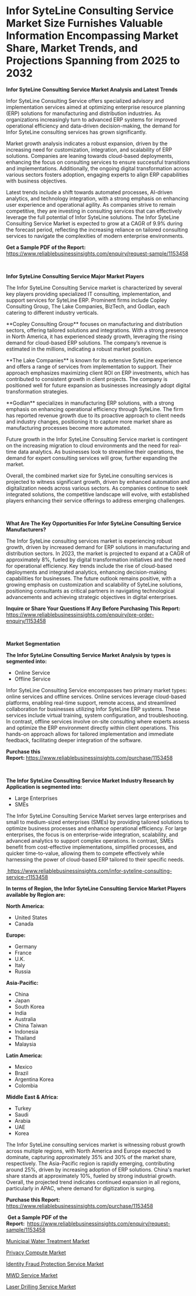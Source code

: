 <p><h1>Infor SyteLine Consulting Service Market Size Furnishes Valuable Information Encompassing Market Share, Market Trends, and Projections Spanning from 2025 to 2032</h1></p><p><strong>Infor SyteLine Consulting Service Market Analysis and Latest Trends</strong></p>
<p><p>Infor SyteLine Consulting Service offers specialized advisory and implementation services aimed at optimizing enterprise resource planning (ERP) solutions for manufacturing and distribution industries. As organizations increasingly turn to advanced ERP systems for improved operational efficiency and data-driven decision-making, the demand for Infor SyteLine consulting services has grown significantly.</p><p>Market growth analysis indicates a robust expansion, driven by the increasing need for customization, integration, and scalability of ERP solutions. Companies are leaning towards cloud-based deployments, enhancing the focus on consulting services to ensure successful transitions and implementations. Additionally, the ongoing digital transformation across various sectors fosters adoption, engaging experts to align ERP capabilities with business objectives.</p><p>Latest trends include a shift towards automated processes, AI-driven analytics, and technology integration, with a strong emphasis on enhancing user experience and operational agility. As companies strive to remain competitive, they are investing in consulting services that can effectively leverage the full potential of Infor SyteLine solutions. The Infor SyteLine Consulting Service Market is expected to grow at a CAGR of 9.9% during the forecast period, reflecting the increasing reliance on tailored consulting services to navigate the complexities of modern enterprise environments.</p></p>
<p><strong>Get a Sample PDF of the Report:&nbsp;</strong> <a href="https://www.reliablebusinessinsights.com/enquiry/request-sample/1153458?utm_campaign=2768&utm_medium=2&utm_source=Github&utm_content=ia&utm_term=11032025&utm_id=infor-syteline-consulting-service">https://www.reliablebusinessinsights.com/enquiry/request-sample/1153458</a></p>
<p>&nbsp;</p>
<p><strong>Infor SyteLine Consulting Service Major Market Players</strong></p>
<p><p>The Infor SyteLine Consulting Service market is characterized by several key players providing specialized IT consulting, implementation, and support services for SyteLine ERP. Prominent firms include Copley Consulting Group, The Lake Companies, BizTech, and Godlan, each catering to different industry verticals.</p><p>**Copley Consulting Group** focuses on manufacturing and distribution sectors, offering tailored solutions and integrations. With a strong presence in North America, it has experienced steady growth, leveraging the rising demand for cloud-based ERP solutions. The company’s revenue is estimated in the millions, indicating a robust market position.</p><p>**The Lake Companies** is known for its extensive SyteLine experience and offers a range of services from implementation to support. Their approach emphasizes maximizing client ROI on ERP investments, which has contributed to consistent growth in client projects. The company is positioned well for future expansion as businesses increasingly adopt digital transformation strategies.</p><p>**Godlan** specializes in manufacturing ERP solutions, with a strong emphasis on enhancing operational efficiency through SyteLine. The firm has reported revenue growth due to its proactive approach to client needs and industry changes, positioning it to capture more market share as manufacturing processes become more automated.</p><p>Future growth in the Infor SyteLine Consulting Service market is contingent on the increasing migration to cloud environments and the need for real-time data analytics. As businesses look to streamline their operations, the demand for expert consulting services will grow, further expanding the market.</p><p>Overall, the combined market size for SyteLine consulting services is projected to witness significant growth, driven by enhanced automation and digitalization needs across various sectors. As companies continue to seek integrated solutions, the competitive landscape will evolve, with established players enhancing their service offerings to address emerging challenges.</p></p>
<p>&nbsp;</p>
<p><strong>What Are The Key Opportunities For Infor SyteLine Consulting Service Manufacturers?</strong></p>
<p><p>The Infor SyteLine consulting services market is experiencing robust growth, driven by increased demand for ERP solutions in manufacturing and distribution sectors. In 2023, the market is projected to expand at a CAGR of approximately 8%, fueled by digital transformation initiatives and the need for operational efficiency. Key trends include the rise of cloud-based deployments and integrated analytics, enhancing decision-making capabilities for businesses. The future outlook remains positive, with a growing emphasis on customization and scalability of SyteLine solutions, positioning consultants as critical partners in navigating technological advancements and achieving strategic objectives in digital enterprises.</p></p>
<p><strong>Inquire or Share Your Questions If Any Before Purchasing This Report:</strong> <a href="https://www.reliablebusinessinsights.com/enquiry/pre-order-enquiry/1153458?utm_campaign=2768&utm_medium=2&utm_source=Github&utm_content=ia&utm_term=11032025&utm_id=infor-syteline-consulting-service">https://www.reliablebusinessinsights.com/enquiry/pre-order-enquiry/1153458</a></p>
<p>&nbsp;</p>
<p><strong>Market Segmentation</strong></p>
<p><strong>The Infor SyteLine Consulting Service Market Analysis by types is segmented into:</strong></p>
<p><ul><li>Online Service</li><li>Offline Service</li></ul></p>
<p><p>Infor SyteLine Consulting Service encompasses two primary market types: online services and offline services. Online services leverage cloud-based platforms, enabling real-time support, remote access, and streamlined collaboration for businesses utilizing Infor SyteLine ERP systems. These services include virtual training, system configuration, and troubleshooting. In contrast, offline services involve on-site consulting where experts assess and optimize the ERP environment directly within client operations. This hands-on approach allows for tailored implementation and immediate feedback, facilitating deeper integration of the software.</p></p>
<p><strong>Purchase this Report:&nbsp;</strong><a href="https://www.reliablebusinessinsights.com/purchase/1153458?utm_campaign=2768&utm_medium=2&utm_source=Github&utm_content=ia&utm_term=11032025&utm_id=infor-syteline-consulting-service">https://www.reliablebusinessinsights.com/purchase/1153458</a></p>
<p>&nbsp;</p>
<p><strong>The Infor SyteLine Consulting Service Market Industry Research by Application is segmented into:</strong></p>
<p><ul><li>Large Enterprises</li><li>SMEs</li></ul></p>
<p><p>The Infor SyteLine Consulting Service Market serves large enterprises and small to medium-sized enterprises (SMEs) by providing tailored solutions to optimize business processes and enhance operational efficiency. For large enterprises, the focus is on enterprise-wide integration, scalability, and advanced analytics to support complex operations. In contrast, SMEs benefit from cost-effective implementations, simplified processes, and quicker time-to-value, allowing them to compete effectively while harnessing the power of cloud-based ERP tailored to their specific needs.</p></p>
<p><a href="https://www.reliablebusinessinsights.com/infor-syteline-consulting-service-r1153458?utm_campaign=2768&utm_medium=2&utm_source=Github&utm_content=ia&utm_term=11032025&utm_id=infor-syteline-consulting-service">&nbsp;https://www.reliablebusinessinsights.com/infor-syteline-consulting-service-r1153458</a></p>
<p><strong>In terms of Region, the Infor SyteLine Consulting Service Market Players available by Region are:</strong></p>
<p>
    <p> <strong> North America: </strong>
        <ul>
            <li>United States</li>
            <li>Canada</li>
        </ul>
        </p> 
    <p> <strong> Europe: </strong>
        <ul>
            <li>Germany</li>
            <li>France</li>
            <li>U.K.</li>
            <li>Italy</li>
            <li>Russia</li>
        </ul>
        </p> 
    <p> <strong> Asia-Pacific: </strong>
        <ul>
            <li>China</li>
            <li>Japan</li>
            <li>South Korea</li>
            <li>India</li>
            <li>Australia</li>
            <li>China Taiwan</li>
            <li>Indonesia</li>
            <li>Thailand</li>
            <li>Malaysia</li>
        </ul>
        </p> 
    <p> <strong> Latin America: </strong>
        <ul>
            <li>Mexico</li>
            <li>Brazil</li>
            <li>Argentina Korea</li>
            <li>Colombia</li>
        </ul>
        </p> 
    <p> <strong> Middle East & Africa: </strong>
        <ul>
            <li>Turkey</li>
            <li>Saudi</li>
            <li>Arabia</li>
            <li>UAE</li>
            <li>Korea</li>
        </ul>
    </p>
    </p>
<p><p>The Infor SyteLine consulting services market is witnessing robust growth across multiple regions, with North America and Europe expected to dominate, capturing approximately 35% and 30% of the market share, respectively. The Asia-Pacific region is rapidly emerging, contributing around 25%, driven by increasing adoption of ERP solutions. China's market share stands at approximately 10%, fueled by strong industrial growth. Overall, the projected trend indicates continued expansion in all regions, particularly in APAC, where demand for digitization is surging.</p></p>
<p><strong>Purchase this Report: </strong><a href="https://www.reliablebusinessinsights.com/purchase/1153458?utm_campaign=2768&utm_medium=2&utm_source=Github&utm_content=ia&utm_term=11032025&utm_id=infor-syteline-consulting-service">https://www.reliablebusinessinsights.com/purchase/1153458</a></p>
<p>&nbsp;<strong>Get a Sample PDF of the Report:&nbsp;&nbsp;</strong><a href="https://www.reliablebusinessinsights.com/enquiry/request-sample/1153458?utm_campaign=2768&utm_medium=2&utm_source=Github&utm_content=ia&utm_term=11032025&utm_id=infor-syteline-consulting-service">https://www.reliablebusinessinsights.com/enquiry/request-sample/1153458</a></p>
<p><strong></strong></p>
<p><p><a href="https://github.com/castoriffic/Market-Research-Report-List-6/blob/main/municipal-water-treatment-market.md?utm_campaign=2768&utm_medium=2&utm_source=Github&utm_content=ia&utm_term=11032025&utm_id=infor-syteline-consulting-service">Municipal Water Treatment Market</a></p><p><a href="https://github.com/iriskanrekic/Market-Research-Report-List-1/blob/main/privacy-compute-market.md?utm_campaign=2768&utm_medium=2&utm_source=Github&utm_content=ia&utm_term=11032025&utm_id=infor-syteline-consulting-service">Privacy Compute Market</a></p><p><a href="https://github.com/marlanamarvn/Market-Research-Report-List-1/blob/main/identity-fraud-protection-service-market.md?utm_campaign=2768&utm_medium=2&utm_source=Github&utm_content=ia&utm_term=11032025&utm_id=infor-syteline-consulting-service">Identity Fraud Protection Service Market</a></p><p><a href="https://github.com/willjis/Market-Research-Report-List-1/blob/main/mwd-service-market.md?utm_campaign=2768&utm_medium=2&utm_source=Github&utm_content=ia&utm_term=11032025&utm_id=infor-syteline-consulting-service">MWD Service Market</a></p><p><a href="https://github.com/mookiesville/Market-Research-Report-List-1/blob/main/laser-drilling-service-market.md?utm_campaign=2768&utm_medium=2&utm_source=Github&utm_content=ia&utm_term=11032025&utm_id=infor-syteline-consulting-service">Laser Drilling Service Market</a></p></p>
